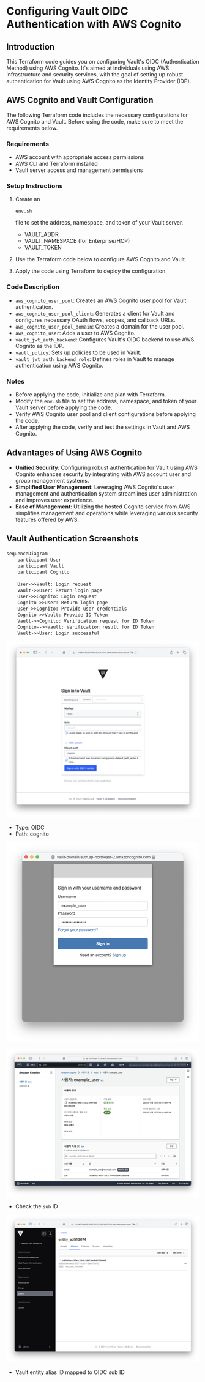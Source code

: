 # Configuring Vault OIDC Authentication with AWS Cognito

## Introduction

This Terraform code guides you on configuring Vault's OIDC (Authentication Method) using AWS Cognito. It's aimed at individuals using AWS infrastructure and security services, with the goal of setting up robust authentication for Vault using AWS Cognito as the Identity Provider (IDP).

## AWS Cognito and Vault Configuration

The following Terraform code includes the necessary configurations for AWS Cognito and Vault. Before using the code, make sure to meet the requirements below.

### Requirements

- AWS account with appropriate access permissions
- AWS CLI and Terraform installed
- Vault server access and management permissions

### Setup Instructions

1. Create an 

   ```
   env.sh
   ```

    file to set the address, namespace, and token of your Vault server.

   - VAULT_ADDR
   - VAULT_NAMESPACE (for Enterprise/HCP)
   - VAULT_TOKEN

2. Use the Terraform code below to configure AWS Cognito and Vault.

3. Apply the code using Terraform to deploy the configuration.

### Code Description

- `aws_cognito_user_pool`: Creates an AWS Cognito user pool for Vault authentication.
- `aws_cognito_user_pool_client`: Generates a client for Vault and configures necessary OAuth flows, scopes, and callback URLs.
- `aws_cognito_user_pool_domain`: Creates a domain for the user pool.
- `aws_cognito_user`: Adds a user to AWS Cognito.
- `vault_jwt_auth_backend`: Configures Vault's OIDC backend to use AWS Cognito as the IDP.
- `vault_policy`: Sets up policies to be used in Vault.
- `vault_jwt_auth_backend_role`: Defines roles in Vault to manage authentication using AWS Cognito.

### Notes

- Before applying the code, initialize and plan with Terraform.
- Modify the `env.sh` file to set the address, namespace, and token of your Vault server before applying the code.
- Verify AWS Cognito user pool and client configurations before applying the code.
- After applying the code, verify and test the settings in Vault and AWS Cognito.

## Advantages of Using AWS Cognito

- **Unified Security**: Configuring robust authentication for Vault using AWS Cognito enhances security by integrating with AWS account user and group management systems.
- **Simplified User Management**: Leveraging AWS Cognito's user management and authentication system streamlines user administration and improves user experience.
- **Ease of Management**: Utilizing the hosted Cognito service from AWS simplifies management and operations while leveraging various security features offered by AWS.

## Vault Authentication Screenshots

```mermaid
sequenceDiagram
    participant User
    participant Vault
    participant Cognito

    User->>Vault: Login request
    Vault->>User: Return login page
    User->>Cognito: Login request
    Cognito->>User: Return login page
    User->>Cognito: Provide user credentials
    Cognito->>Vault: Provide ID Token
    Vault->>Cognito: Verification request for ID Token
    Cognito-->>Vault: Verification result for ID Token
    Vault->>User: Login successful
```

![img](/assets/vault-login.png)

- Type: OIDC
- Path: cognito

![img](/assets/cognito-login.png)

![img](/assets/cognito-user-info.png)

- Check the `sub` ID

![img](/assets/vault-entity-alias-id.png)

- Vault entity alias ID mapped to OIDC sub ID